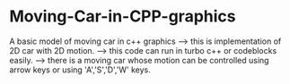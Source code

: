 # Moving-Car-in-CPP-graphics
A basic model of moving car in c++ graphics
--> this is implementation of 2D car with 2D motion.
--> this code can run in turbo c++ or codeblocks easily.
--> there is a moving car whose motion can be controlled using arrow keys or using 'A','S','D','W' keys.
